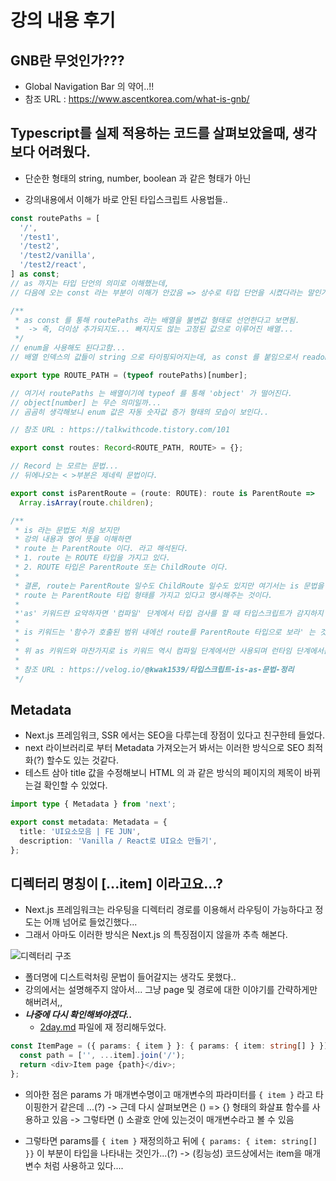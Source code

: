 # 강의 내용 후기

## GNB란 무엇인가???

- Global Navigation Bar 의 약어..!!
- 참조 URL : https://www.ascentkorea.com/what-is-gnb/

## Typescript를 실제 적용하는 코드를 살펴보았을때, 생각보다 어려웠다.

- 단순한 형태의 string, number, boolean 과 같은 형태가 아닌

- 강의내용에서 이해가 바로 안된 타입스크립트 사용법들..

```ts
const routePaths = [
  '/',
  '/test1',
  '/test2',
  '/test2/vanilla',
  '/test2/react',
] as const;
// as 까지는 타입 단언의 의미로 이해했는데,
// 다음에 오는 const 라는 부분이 이해가 안갔음 => 상수로 타입 단언을 시켰다라는 말인가...?

/**
 * as const 를 통해 routePaths 라는 배열을 불변값 형태로 선언한다고 보면됨.
 *  -> 즉, 더이상 추가되지도... 빠지지도 않는 고정된 값으로 이루어진 배열...
 */
// enum을 사용해도 된다고함...
// 배열 인덱스의 값들이 string 으로 타이핑되어지는데, as const 를 붙임으로서 readonly 속성을 가지게 된다고함.

export type ROUTE_PATH = (typeof routePaths)[number];

// 여기서 routePaths 는 배열이기에 typeof 를 통해 'object' 가 떨어진다.
// object[number] 는 무슨 의미일까...
// 곰곰히 생각해보니 enum 값은 자동 숫자값 증가 형태의 모습이 보인다..

// 참조 URL : https://talkwithcode.tistory.com/101
```

```ts
export const routes: Record<ROUTE_PATH, ROUTE> = {};

// Record 는 모르는 문법...
// 뒤에나오는 < >부분은 제네릭 문법이다.
```

```ts
export const isParentRoute = (route: ROUTE): route is ParentRoute =>
  Array.isArray(route.children);

/**
 * is 라는 문법도 처음 보지만
 * 강의 내용과 영어 뜻을 이해하면
 * route 는 ParentRoute 이다. 라고 해석된다.
 * 1. route 는 ROUTE 타입을 가지고 있다.
 * 2. ROUTE 타입은 ParentRoute 또는 ChildRoute 이다.
 *
 * 결론, route는 ParentRoute 일수도 ChildRoute 일수도 있지만 여기서는 is 문법을 통해
 * route 는 ParentRoute 타입 형태를 가지고 있다고 명시해주는 것이다.
 *
 *'as' 키워드란 요약하자면 '컴파일' 단계에서 타입 검사를 할 때 타입스크립트가 감지하지 못하는 애매한 타입 요소들을 직접 명시해주는 키워드
 *
 * is 키워드는 '함수가 호출된 범위 내에선 route를 ParentRoute 타입으로 보라' 는 것이다.
 *
 * 위 as 키워드와 마찬가지로 is 키워드 역시 컴파일 단계에서만 사용되며 런타임 단계에서는 순수한 js 파일과 동일하게 동작한다.
 *
 * 참조 URL : https://velog.io/@kwak1539/타입스크립트-is-as-문법-정리
 */
```

## Metadata

- Next.js 프레임워크, SSR 에서는 SEO을 다루는데 장점이 있다고 친구한테 들었다.
- next 라이브러리로 부터 Metadata 가져오는거 봐서는 이러한 방식으로 SEO 최적화(?) 할수도 있는 것같다.
- 테스트 삼아 title 값을 수정해보니 HTML 의 <title></title> 과 같은 방식의 페이지의 제목이 바뀌는걸 확인할 수 있었다.

```ts
import type { Metadata } from 'next';

export const metadata: Metadata = {
  title: 'UI요소모음 | FE JUN',
  description: 'Vanilla / React로 UI요소 만들기',
};
```

## 디렉터리 명칭이 [...item] 이라고요...?

- Next.js 프레임워크는 라우팅을 디렉터리 경로를 이용해서 라우팅이 가능하다고 정도는 어깨 넘어로 들었긴했다...
- 그래서 아마도 이러한 방식은 Next.js 의 특징점이지 않을까 추측 해본다.

![디렉터리 구조](https://github.com/cansus4569/vanillajs_react/assets/63139527/a0fdd824-f9e4-4ff6-baa2-26a8617f62ce)

- 폴더명에 디스트럭처링 문법이 들어갈지는 생각도 못했다..
- 강의에서는 설명해주지 않아서... 그냥 page 및 경로에 대한 이야기를 간략하게만 해버려서,,
- **_나중에 다시 확인해봐야겠다.._**
  - [2day.md](./2day.md) 파일에 재 정리해두었다.

```ts
const ItemPage = ({ params: { item } }: { params: { item: string[] } }) => {
  const path = ['', ...item].join('/');
  return <div>Item page {path}</div>;
};
```

- 의아한 점은 params 가 매개변수명이고 매개변수의 파라미터를 `{ item }` 라고 타이핑한거 같은데 ...(?)
  -> 근데 다시 살펴보면은 () => {} 형태의 화살표 함수를 사용하고 있음
  -> 그렇타면 () 소괄호 안에 있는것이 매개변수라고 볼 수 있음

- 그렇타면 params를 `{ item }` 재정의하고 뒤에 `{ params: { item: string[] }}` 이 부분이 타입을 나타내는 것인가...(?)
  -> (킹능성) 코드상에서는 item을 매개변수 처럼 사용하고 있다....
